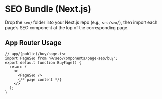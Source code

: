 # SEO Bundle (Next.js)

Drop the `seo/` folder into your Next.js repo (e.g., `src/seo/`), then import each page's SEO component at the top of the corresponding page.

## App Router Usage

```tsx
// app/(public)/buy/page.tsx
import PageSeo from "@/seo/components/page-seo/buy";
export default function BuyPage() {
  return (
    <>
      <PageSeo />
      {/* page content */}
    </>
  );
}
```

